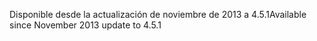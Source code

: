 <span data-ttu-id="b8462-101">Disponible desde la actualización de noviembre de 2013 a 4.5.1</span><span class="sxs-lookup"><span data-stu-id="b8462-101">Available since November 2013 update to 4.5.1</span></span>
